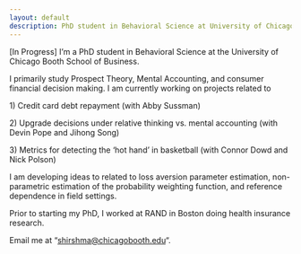 ```yaml
---
layout: default
description: PhD student in Behavioral Science at University of Chicago's Booth School of Business
---
```

[In Progress]
I’m a PhD student in Behavioral Science at the University of Chicago Booth School of Business.

I primarily study Prospect Theory, Mental Accounting, and consumer financial decision making. I am currently working on projects related to
  <p> 1) Credit card debt repayment (with Abby Sussman)
  
 <p> 2) Upgrade decisions under relative thinking vs. mental accounting (with Devin Pope and Jihong Song)
  
  <p>3) Metrics for detecting the ‘hot hand’ in basketball (with Connor Dowd and Nick Polson)
  
I am developing ideas to related to loss aversion parameter estimation, non-parametric estimation of the probability weighting function, and reference dependence in field settings. 

Prior to starting my PhD, I worked at RAND in Boston doing health insurance research. 


Email me at “[shirshma@chicagobooth.edu](mailto:shirshma@chicagobooth.edu)“.
